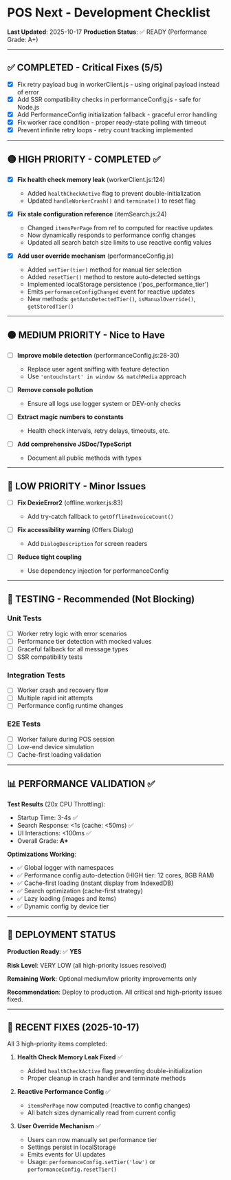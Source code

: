 # POS Next - Development Checklist

**Last Updated**: 2025-10-17
**Production Status**: ✅ READY (Performance Grade: A+)

---

## ✅ COMPLETED - Critical Fixes (5/5)

- [x] Fix retry payload bug in workerClient.js - using original payload instead of error
- [x] Add SSR compatibility checks in performanceConfig.js - safe for Node.js
- [x] Add PerformanceConfig initialization fallback - graceful error handling
- [x] Fix worker race condition - proper ready-state polling with timeout
- [x] Prevent infinite retry loops - retry count tracking implemented

---

## 🟡 HIGH PRIORITY - COMPLETED ✅

- [x] **Fix health check memory leak** (workerClient.js:124)
  - Added `healthCheckActive` flag to prevent double-initialization
  - Updated `handleWorkerCrash()` and `terminate()` to reset flag

- [x] **Fix stale configuration reference** (itemSearch.js:24)
  - Changed `itemsPerPage` from ref to computed for reactive updates
  - Now dynamically responds to performance config changes
  - Updated all search batch size limits to use reactive config values

- [x] **Add user override mechanism** (performanceConfig.js)
  - Added `setTier(tier)` method for manual tier selection
  - Added `resetTier()` method to restore auto-detected settings
  - Implemented localStorage persistence ('pos_performance_tier')
  - Emits `performanceConfigChanged` event for reactive updates
  - New methods: `getAutoDetectedTier()`, `isManualOverride()`, `getStoredTier()`

---

## 🟠 MEDIUM PRIORITY - Nice to Have

- [ ] **Improve mobile detection** (performanceConfig.js:28-30)
  - Replace user agent sniffing with feature detection
  - Use `'ontouchstart' in window && matchMedia` approach

- [ ] **Remove console pollution**
  - Ensure all logs use logger system or DEV-only checks

- [ ] **Extract magic numbers to constants**
  - Health check intervals, retry delays, timeouts, etc.

- [ ] **Add comprehensive JSDoc/TypeScript**
  - Document all public methods with types

---

## 🔵 LOW PRIORITY - Minor Issues

- [ ] **Fix DexieError2** (offline.worker.js:83)
  - Add try-catch fallback to `getOfflineInvoiceCount()`

- [ ] **Fix accessibility warning** (Offers Dialog)
  - Add `DialogDescription` for screen readers

- [ ] **Reduce tight coupling**
  - Use dependency injection for performanceConfig

---

## 🧪 TESTING - Recommended (Not Blocking)

### Unit Tests
- [ ] Worker retry logic with error scenarios
- [ ] Performance tier detection with mocked values
- [ ] Graceful fallback for all message types
- [ ] SSR compatibility tests

### Integration Tests
- [ ] Worker crash and recovery flow
- [ ] Multiple rapid init attempts
- [ ] Performance config runtime changes

### E2E Tests
- [ ] Worker failure during POS session
- [ ] Low-end device simulation
- [ ] Cache-first loading validation

---

## 📊 PERFORMANCE VALIDATION ✅

**Test Results** (20x CPU Throttling):
- Startup Time: 3-4s ✅
- Search Response: <1s (cache: <50ms) ✅
- UI Interactions: <100ms ✅
- Overall Grade: **A+**

**Optimizations Working**:
- ✅ Global logger with namespaces
- ✅ Performance config auto-detection (HIGH tier: 12 cores, 8GB RAM)
- ✅ Cache-first loading (instant display from IndexedDB)
- ✅ Search optimization (cache-first strategy)
- ✅ Lazy loading (images and items)
- ✅ Dynamic config by device tier

---

## 🚀 DEPLOYMENT STATUS

**Production Ready**: ✅ **YES**

**Risk Level**: VERY LOW (all high-priority issues resolved)

**Remaining Work**: Optional medium/low priority improvements only

**Recommendation**: Deploy to production. All critical and high-priority issues fixed.

---

## 📝 RECENT FIXES (2025-10-17)

All 3 high-priority items completed:

1. **Health Check Memory Leak Fixed** ✅
   - Added `healthCheckActive` flag preventing double-initialization
   - Proper cleanup in crash handler and terminate methods

2. **Reactive Performance Config** ✅
   - `itemsPerPage` now computed (reactive to config changes)
   - All batch sizes dynamically read from current config

3. **User Override Mechanism** ✅
   - Users can now manually set performance tier
   - Settings persist in localStorage
   - Emits events for UI updates
   - Usage: `performanceConfig.setTier('low')` or `performanceConfig.resetTier()`
